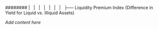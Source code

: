 ######## |   |   |   |   |   |   |   ├── Liquidity Premium Index (Difference in Yield for Liquid vs. Illiquid Assets)

*Add content here*